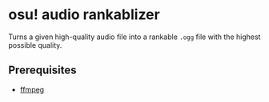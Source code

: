 # osu! audio rankablizer

Turns a given high-quality audio file into a rankable `.ogg` file with the highest possible quality.

## Prerequisites

* [ffmpeg](https://www.ffmpeg.org/download.html)
